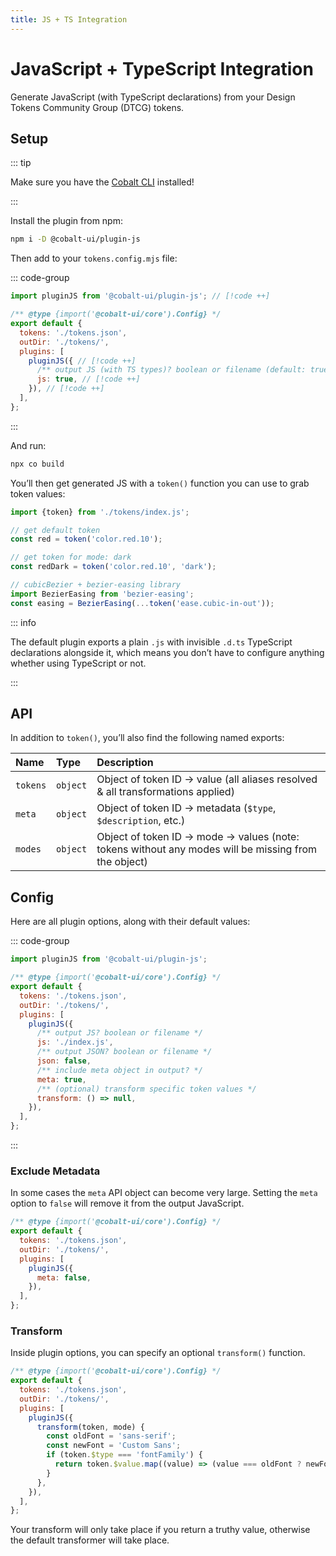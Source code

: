 ```yaml
---
title: JS + TS Integration
---
```


# JavaScript + TypeScript Integration

Generate JavaScript (with TypeScript declarations) from your Design Tokens Community Group (DTCG) tokens.

## Setup

::: tip

Make sure you have the [Cobalt CLI](/guides/cli) installed!

:::

Install the plugin from npm:

```bash
npm i -D @cobalt-ui/plugin-js
```

Then add to your `tokens.config.mjs` file:

::: code-group

<!-- prettier-ignore -->
```js [tokens.config.mjs]
import pluginJS from '@cobalt-ui/plugin-js'; // [!code ++]

/** @type {import('@cobalt-ui/core').Config} */
export default {
  tokens: './tokens.json',
  outDir: './tokens/',
  plugins: [
    pluginJS({ // [!code ++]
      /** output JS (with TS types)? boolean or filename (default: true) */ // [!code ++]
      js: true, // [!code ++]
    }), // [!code ++]
  ],
};
```

:::

And run:

```sh
npx co build
```

You’ll then get generated JS with a `token()` function you can use to grab token values:

```js
import {token} from './tokens/index.js';

// get default token
const red = token('color.red.10');

// get token for mode: dark
const redDark = token('color.red.10', 'dark');

// cubicBezier + bezier-easing library
import BezierEasing from 'bezier-easing';
const easing = BezierEasing(...token('ease.cubic-in-out'));
```

::: info

The default plugin exports a plain `.js` with invisible `.d.ts` TypeScript declarations alongside it, which means you don’t have to configure anything whether using TypeScript or not.

:::

## API

In addition to `token()`, you’ll also find the following named exports:

| Name     | Type     | Description                                                                                         |
| :------- | :------- | :-------------------------------------------------------------------------------------------------- |
| `tokens` | `object` | Object of token ID → value (all aliases resolved & all transformations applied)                     |
| `meta`   | `object` | Object of token ID → metadata (`$type`, `$description`, etc.)                                       |
| `modes`  | `object` | Object of token ID → mode → values (note: tokens without any modes will be missing from the object) |

## Config

Here are all plugin options, along with their default values:

::: code-group

```js [tokens.config.mjs]
import pluginJS from '@cobalt-ui/plugin-js';

/** @type {import('@cobalt-ui/core').Config} */
export default {
  tokens: './tokens.json',
  outDir: './tokens/',
  plugins: [
    pluginJS({
      /** output JS? boolean or filename */
      js: './index.js',
      /** output JSON? boolean or filename */
      json: false,
      /** include meta object in output? */
      meta: true,
      /** (optional) transform specific token values */
      transform: () => null,
    }),
  ],
};
```

:::

### Exclude Metadata

In some cases the `meta` API object can become very large. Setting the `meta` option to `false` will remove it from the output JavaScript.

```js
/** @type {import('@cobalt-ui/core').Config} */
export default {
  tokens: './tokens.json',
  outDir: './tokens/',
  plugins: [
    pluginJS({
      meta: false,
    }),
  ],
};
```

### Transform

Inside plugin options, you can specify an optional `transform()` function.

```js
/** @type {import('@cobalt-ui/core').Config} */
export default {
  tokens: './tokens.json',
  outDir: './tokens/',
  plugins: [
    pluginJS({
      transform(token, mode) {
        const oldFont = 'sans-serif';
        const newFont = 'Custom Sans';
        if (token.$type === 'fontFamily') {
          return token.$value.map((value) => (value === oldFont ? newFont : value));
        }
      },
    }),
  ],
};
```

Your transform will only take place if you return a truthy value, otherwise the default transformer will take place.
